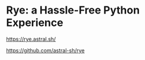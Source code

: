 # Rye: a Hassle-Free Python Experience

<https://rye.astral.sh/>

<https://github.com/astral-sh/rye>
